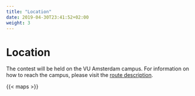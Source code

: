 ```yaml
---
title: "Location"
date: 2019-04-30T23:41:52+02:00
weight: 3
---
```


# Location

The contest will be held on the VU Amsterdam campus. For information on how to reach the campus, please visit the [route description](https://vu.nl/en/about-vu/more-about/route-description). 

{{< maps >}}
